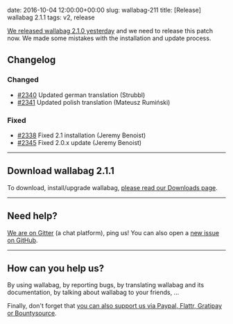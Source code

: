 date: 2016-10-04 12:00:00+00:00
slug: wallabag-211
title: [Release] wallabag 2.1.1
tags: v2, release

[We released wallabag 2.1.0 yesterday](https://www.wallabag.org/blog/2016/10/03/wallabag-21) and we need to release this patch now. We made some mistakes with the installation and update process.

## Changelog

### Changed

- [#2340](https://github.com/wallabag/wallabag/pull/2340) Updated german translation (Strubbl)
- [#2341](https://github.com/wallabag/wallabag/pull/2341) Updated polish translation (Mateusz Rumiński)

### Fixed

- [#2338](https://github.com/wallabag/wallabag/pull/2338) Fixed 2.1 installation (Jeremy Benoist)
- [#2345](https://github.com/wallabag/wallabag/issues/2345) Fixed 2.0.x update (Jeremy Benoist)

<hr />

## Download wallabag 2.1.1

To download, install/upgrade wallabag, [please read our Downloads page](https://www.wallabag.org/pages/download-wallabag.html).

<hr />

## Need help?

[We are on Gitter](https://gitter.im/wallabag/wallabag) (a chat platform), ping us! You can also open a [new issue on GitHub](https://github.com/wallabag/wallabag/issues/new).

<hr />

## How can you help us?

By using wallabag, by reporting bugs, by translating wallabag and its documentation, by talking about wallabag to your friends, ...

Finally, don't forget that [you can also support us via Paypal, Flattr, Gratipay or Bountysource](https://www.wallabag.org/pages/donations.html).
